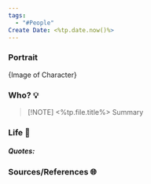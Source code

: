 ```yaml
---
tags:
  - "#People"
Create Date: <%tp.date.now()%>
---
```

### Portrait
{Image of Character}

### Who? 💡

> [!NOTE] <%tp.file.title%>
> Summary

### Life 📖

##### Quotes:

### Sources/References 🌐 
